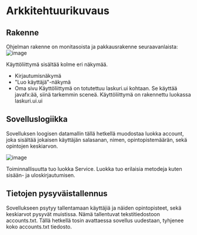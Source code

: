 # Arkkitehtuurikuvaus
## Rakenne
Ohjelman rakenne on monitasoista ja pakkausrakenne seuraavanlaista:
![image](https://user-images.githubusercontent.com/62245568/117036762-76403980-ad0e-11eb-8c7d-4f9b6f9aed8b.png)

Käyttöliittymä sisältää kolme eri näkymää.
* Kirjautumisnäkymä
* "Luo käyttäjä"-näkymä
* Oma sivu 
Käyttöliittymä on totutettuu laskuri.ui kohtaan. Se käyttää javafx:ää, siinä tarkemmin sceneä. Käyttöliittymä on rakennettu luokassa laskuri.ui.ui
## Sovelluslogiikka
Sovelluksen loogisen datamallin tällä hetkellä muodostaa luokka account, joka sisältää jokaisen käyttäjän salasanan, nimen, opintopistemäärän, sekä opintojen keskiarvon. 

![image](https://user-images.githubusercontent.com/62245568/117037334-07afab80-ad0f-11eb-8bb4-9a8f60c1444d.png)


Toiminnallisuutta tuo luokka Service. Luokka tuo erilaisia metodeja kuten sisään- ja uloskirjautumisen. 

## Tietojen pysyväistallennus
Sovellukseen psytyy tallentamaan käyttäjiä ja näiden opintopisteet, sekä keskiarvot pysyvät muistissa. Nämä tallentuvat tekstitiedostoon accounts.txt. Tällä hetkellä tosin avattaessa sovellus uudestaan, tyhjenee koko accounts.txt tiedosto. 
